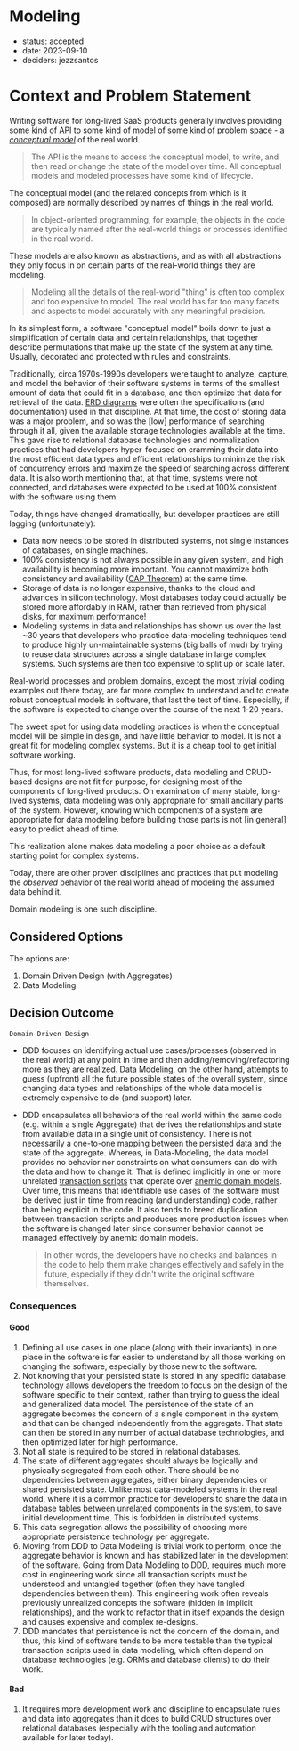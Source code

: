 # Modeling

* status: accepted
* date: 2023-09-10
* deciders: jezzsantos

# Context and Problem Statement

Writing software for long-lived SaaS products generally involves providing some kind of API to some kind of model of some kind of problem space - a *[conceptual model](https://uxdesign.cc/understanding-mental-and-conceptual-models-in-product-design-7d69de3cae26)* of the real world. 

> The API is the means to access the conceptual model, to write, and then read or change the state of the model over time. All conceptual models and modeled processes have some kind of lifecycle.

The conceptual model (and the related concepts from which is it composed) are normally described by names of things in the real world. 

>  In object-oriented programming, for example, the objects in the code are typically named after the real-world things or processes identified in the real world. 

These models are also known as abstractions, and as with all abstractions they only focus in on certain parts of the real-world things they are modeling. 

> Modeling all the details of the real-world "thing" is often too complex and too expensive to model. The real world has far too many facets and aspects to model accurately with any meaningful precision.

In its simplest form, a software "conceptual model" boils down to just a simplification of certain data and certain relationships, that together describe permutations that make up the state of the system at any time. Usually, decorated and protected with rules and constraints.

Traditionally, circa 1970s-1990s developers were taught to analyze, capture, and model the behavior of their software systems in terms of the smallest amount of data that could fit in a database, and then optimize that data for retrieval of the data. [ERD diagrams](https://en.wikipedia.org/wiki/Entity%E2%80%93relationship_model) were often the specifications (and documentation) used in that discipline. At that time, the cost of storing data was a major problem, and so was the [low] performance of searching through it all, given the available storage technologies available at the time. This gave rise to relational database technologies and normalization practices that had developers hyper-focused on cramming their data into the most efficient data types and efficient relationships to minimize the risk of concurrency errors and maximize the speed of searching across different data. It is also worth mentioning that, at that time, systems were not connected, and databases were expected to be used at 100% consistent with the software using them.

Today, things have changed dramatically, but developer practices are still lagging (unfortunately):

* Data now needs to be stored in distributed systems, not single instances of databases, on single machines. 
* 100% consistency is not always possible in any given system, and high availability is becoming more important. You cannot maximize both consistency and availability ([CAP Theorem](https://en.wikipedia.org/wiki/CAP_theorem)) at the same time.
* Storage of data is no longer expensive, thanks to the cloud and advances in silicon technology. Most databases today could actually be stored more affordably in RAM, rather than retrieved from physical disks, for maximum performance!
* Modeling systems in data and relationships has shown us over the last ~30 years that developers who practice data-modeling techniques tend to produce highly un-maintainable systems (big balls of mud) by trying to reuse data structures across a single database in large complex systems. Such systems are then too expensive to split up or scale later.

Real-world processes and problem domains, except the most trivial coding examples out there today, are far more complex to understand and to create robust conceptual models in software, that last the test of time. Especially, if the software is expected to change over the course of the next 1-20 years.

The sweet spot for using data modeling practices is when the conceptual model will be simple in design, and have little behavior to model. It is not a great fit for modeling complex systems. But it is a cheap tool to get initial software working.

Thus, for most long-lived software products, data modeling and CRUD-based designs are not fit for purpose, for designing most of the components of long-lived products. On examination of many stable, long-lived systems, data modeling was only appropriate for small ancillary parts of the system. However, knowing which components of a system are appropriate for data modeling before building those parts is not [in general] easy to predict ahead of time.

This realization alone makes data modeling a poor choice as a default starting point for complex systems.

Today, there are other proven disciplines and practices that put modeling the *observed* behavior of the real world ahead of modeling the assumed data behind it.  

Domain modeling is one such discipline.

## Considered Options

The options are:
1. Domain Driven Design (with Aggregates)
2. Data Modeling

## Decision Outcome

`Domain Driven Design`

- DDD focuses on identifying actual use cases/processes (observed in the real world) at any point in time and then adding/removing/refactoring more as they are realized. Data Modeling, on the other hand, attempts to guess (upfront) all the future possible states of the overall system,  since changing data types and relationships of the whole data model is extremely expensive to do (and support) later.

- DDD encapsulates all behaviors of the real world within the same code (e.g. within a single Aggregate) that derives the relationships and state from available data in a single unit of consistency. There is not necessarily a one-to-one mapping between the persisted data and the state of the aggregate. Whereas, in Data-Modeling, the data model provides no behavior nor constraints on what consumers can do with the data and how to change it. That is defined implicitly in one or more unrelated [transaction scripts](https://martinfowler.com/eaaCatalog/transactionScript.html) that operate over [anemic domain models](https://martinfowler.com/bliki/AnemicDomainModel.html). Over time, this means that identifiable use cases of the software must be derived just in time from reading (and understanding) code, rather than being explicit in the code. It also tends to breed duplication between transaction scripts and produces more production issues when the software is changed later since consumer behavior cannot be managed effectively by anemic domain models. 

  > In other words, the developers have no checks and balances in the code to help them make changes effectively and safely in the future, especially if they didn't write the original software themselves.

### Consequences

#### Good

1. Defining all use cases in one place (along with their invariants) in one place in the software is far easier to understand by all those working on changing the software, especially by those new to the software.
2. Not knowing that your persisted state is stored in any specific database technology allows developers the freedom to focus on the design of the software specific to their context, rather than trying to guess the ideal and generalized data model. The persistence of the state of an aggregate becomes the concern of a single component in the system, and that can be changed independently from the aggregate. That state can then be stored in any number of actual database technologies, and then optimized later for high performance.
3. Not all state is required to be stored in relational databases. 
4. The state of different aggregates should always be logically and physically segregated from each other. There should be no dependencies between aggregates, either binary dependencies or shared persisted state. Unlike most data-modeled systems in the real world, where it is a common practice for developers to share the data in database tables between unrelated components in the system, to save initial development time. This is forbidden in distributed systems.
5. This data segregation allows the possibility of choosing more appropriate persistence technology per aggregate. 
6. Moving from DDD to Data Modeling is trivial work to perform, once the aggregate behavior is known and has stabilized later in the development of the software. Going from Data Modeling to DDD, requires much more cost in engineering work since all transaction scripts must be understood and untangled together (often they have tangled dependencies between them). This engineering work often reveals previously unrealized concepts the software (hidden in implicit relationships), and the work to refactor that in itself expands the design and causes expensive and complex re-designs.
7. DDD mandates that persistence is not the concern of the domain, and thus, this kind of software tends to be more testable than the typical transaction scripts used in data modeling, which often depend on database technologies (e.g. ORMs and database clients) to do their work.

#### Bad

1. It requires more development work and discipline to encapsulate rules and data into aggregates than it does to build CRUD structures over relational databases (especially with the tooling and automation available for later today).